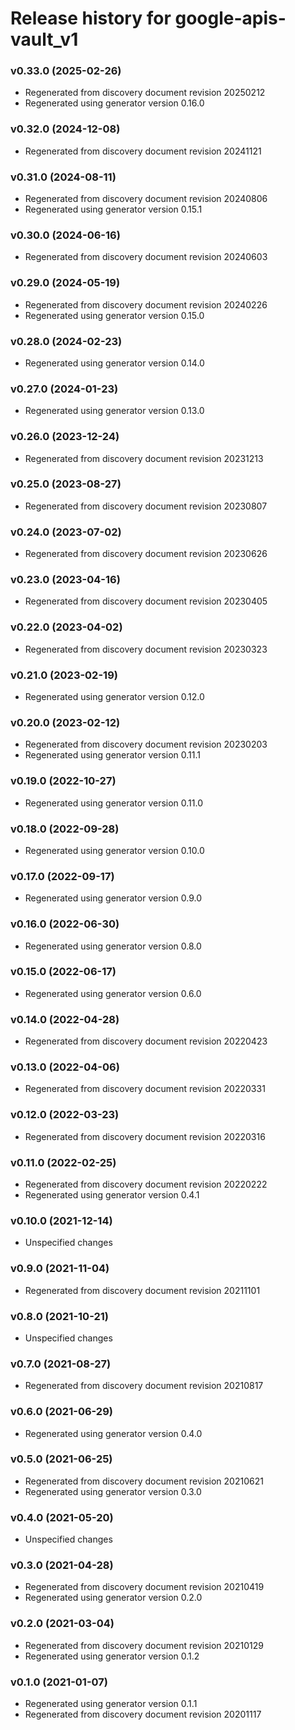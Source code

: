 # Release history for google-apis-vault_v1

### v0.33.0 (2025-02-26)

* Regenerated from discovery document revision 20250212
* Regenerated using generator version 0.16.0

### v0.32.0 (2024-12-08)

* Regenerated from discovery document revision 20241121

### v0.31.0 (2024-08-11)

* Regenerated from discovery document revision 20240806
* Regenerated using generator version 0.15.1

### v0.30.0 (2024-06-16)

* Regenerated from discovery document revision 20240603

### v0.29.0 (2024-05-19)

* Regenerated from discovery document revision 20240226
* Regenerated using generator version 0.15.0

### v0.28.0 (2024-02-23)

* Regenerated using generator version 0.14.0

### v0.27.0 (2024-01-23)

* Regenerated using generator version 0.13.0

### v0.26.0 (2023-12-24)

* Regenerated from discovery document revision 20231213

### v0.25.0 (2023-08-27)

* Regenerated from discovery document revision 20230807

### v0.24.0 (2023-07-02)

* Regenerated from discovery document revision 20230626

### v0.23.0 (2023-04-16)

* Regenerated from discovery document revision 20230405

### v0.22.0 (2023-04-02)

* Regenerated from discovery document revision 20230323

### v0.21.0 (2023-02-19)

* Regenerated using generator version 0.12.0

### v0.20.0 (2023-02-12)

* Regenerated from discovery document revision 20230203
* Regenerated using generator version 0.11.1

### v0.19.0 (2022-10-27)

* Regenerated using generator version 0.11.0

### v0.18.0 (2022-09-28)

* Regenerated using generator version 0.10.0

### v0.17.0 (2022-09-17)

* Regenerated using generator version 0.9.0

### v0.16.0 (2022-06-30)

* Regenerated using generator version 0.8.0

### v0.15.0 (2022-06-17)

* Regenerated using generator version 0.6.0

### v0.14.0 (2022-04-28)

* Regenerated from discovery document revision 20220423

### v0.13.0 (2022-04-06)

* Regenerated from discovery document revision 20220331

### v0.12.0 (2022-03-23)

* Regenerated from discovery document revision 20220316

### v0.11.0 (2022-02-25)

* Regenerated from discovery document revision 20220222
* Regenerated using generator version 0.4.1

### v0.10.0 (2021-12-14)

* Unspecified changes

### v0.9.0 (2021-11-04)

* Regenerated from discovery document revision 20211101

### v0.8.0 (2021-10-21)

* Unspecified changes

### v0.7.0 (2021-08-27)

* Regenerated from discovery document revision 20210817

### v0.6.0 (2021-06-29)

* Regenerated using generator version 0.4.0

### v0.5.0 (2021-06-25)

* Regenerated from discovery document revision 20210621
* Regenerated using generator version 0.3.0

### v0.4.0 (2021-05-20)

* Unspecified changes

### v0.3.0 (2021-04-28)

* Regenerated from discovery document revision 20210419
* Regenerated using generator version 0.2.0

### v0.2.0 (2021-03-04)

* Regenerated from discovery document revision 20210129
* Regenerated using generator version 0.1.2

### v0.1.0 (2021-01-07)

* Regenerated using generator version 0.1.1
* Regenerated from discovery document revision 20201117

